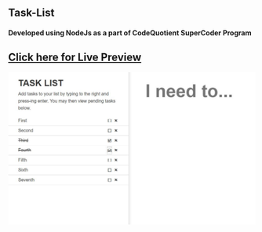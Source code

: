## Task-List

#### Developed using NodeJs as a part of CodeQuotient SuperCoder Program

## <a href="https://task-list-server-3p34g8x1a4kjvj43s0-3p34g8x1a4kjvj43sj.codequotient.in" text-size=50px> Click here for Live Preview </a>

<img src="https://github.com/HiteshGarg-Coder/Task-List/blob/main/Task-List.JPG">

